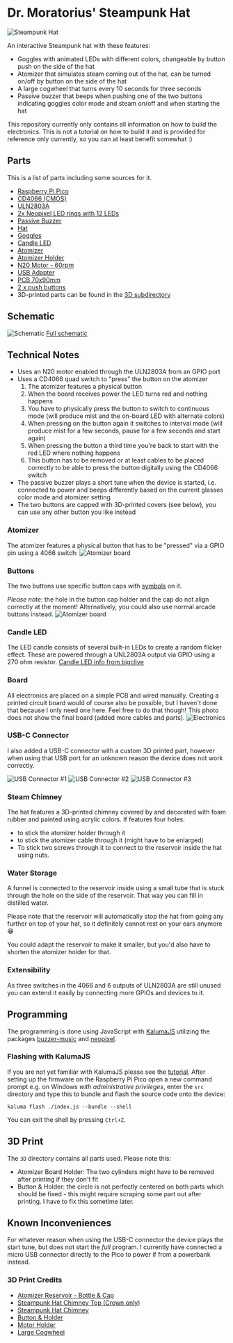 # Dr. Moratorius' Steampunk Hat

![Steampunk Hat](./photos/hat.jpg "Steampunk Hat")

An interactive Steampunk hat with these features:
- Goggles with animated LEDs with different colors, changeable by button push on the side of the hat
- Atomizer that simulates steam coming out of the hat, can be turned on/off by button on the side of the hat
- A large cogwheel that turns every 10 seconds for three seconds
- Passive buzzer that beeps when pushing one of the two buttons indicating goggles color mode and steam on/off and when starting the hat 

This repository currently only contains all information on how to build the electronics.
This is not a tutorial on how to build it and is provided for reference only currently,
so you can at least benefit somewhat :)

## Parts
This is a list of parts including some sources for it.
* [Raspberry Pi Pico](https://www.raspberrypi.com/products/raspberry-pi-pico/)
* [CD4066 (CMOS)](https://www.ti.com/lit/ds/symlink/cd4066b.pdf)
* [ULN2803A](https://www.st.com/resource/en/datasheet/uln2804a.pdf)
* [2x Neopixel LED rings with 12 LEDs](https://www.amazon.de/gp/product/B07TZK9DNT/)
* [Passive Buzzer](https://www.amazon.de/EasyWordMall-10PCS-Passive-Buzzer-Widerstand/dp/B0179I6LIK/)
* [Hat](https://www.amazon.de/gp/product/B06XSGQHVM/)
* [Goggles](https://de.aliexpress.com/item/1005006185599783.html)
* [Candle LED](https://de.aliexpress.com/item/1005005445352883.html)
* [Atomizer](https://de.aliexpress.com/item/1005006471010039.html)
* [Atomizer Holder](https://de.aliexpress.com/item/1005005056005707.html)
* [N20 Motor - 60rpm](https://de.aliexpress.com/item/1005006213284700.html)
* [USB Adapter](https://de.aliexpress.com/item/1005005632352287.html)
* [PCB 70x90mm](https://de.aliexpress.com/item/1005006365975004.html)
* [2 x push buttons](https://www.gameroomguys.com/Red-Mini-Round-Momentary-Pushbutton-with-Nut-Washer)
* 3D-printed parts can be found in the [3D subdirectory](./3d)

## Schematic
![Schematic](./photos/schematic.png "Schematic")
[Full schematic](./Dr.%20Moratorius'%20Steampunk%20Hat%201.0%20-%20Schematic.pdf)

## Technical Notes
* Uses an N20 motor enabled through the ULN2803A from an GPIO port
* Uses a CD4066 quad switch to "press" the button on the atomizer
  1. The atomizer features a physical button
  2. When the board receives power the LED turns red and nothing happens
  3. You have to physically press the button to switch to continuous mode (will produce mist and the on-board LED with alternate colors)
  3. When pressing on the button again it switches to interval mode (will produce mist for a few seconds, pause for a few seconds and start again)
  4. When pressing the button a third time you're back to start with the red LED where nothing happens
  5. This button has to be removed or at least cables to be placed correctly to be able to press the button digitally using the CD4066 switch
* The passive buzzer plays a short tune when the device is started, i.e. connected to power and beeps differently based on the current glasses color mode and atomizer setting
* The two buttons are capped with 3D-printed covers (see below), you can use any other button you like instead

### Atomizer
The atomizer features a physical button that has to be "pressed" via a GPIO pin using a 4066 switch:
![Atomizer board](./photos/atomizer-board-button.jpg "Atomizer board")

### Buttons
The two buttons use specific button caps with [symbols](https://uxwing.com/) on it.

_Please note_: the hole in the button cap holder and the cap do not align correctly at the moment!
Alternatively, you could also use normal arcade buttons instead.
![Atomizer board](./photos/button.jpg "Atomizer board")

### Candle LED
The LED candle consists of several built-in LEDs to create a random flicker effect. These are powered
through a UNL2803A output via GPIO using a 270 ohm resistor.
[Candle LED info from bigclive](https://www.youtube.com/watch?v=4atbrGHLn1E)

### Board
All electronics are placed on a simple PCB and wired manually. Creating a printed circuit board
would of course also be possible, but I haven't done that because I only need one here. Feel free to do
that though! This photo does not show the final board (added more cables and parts).
![Electronics](./photos/electronics.jpg "Electronics")

### USB-C Connector
I also added a USB-C connector with a custom 3D printed part, however when using that USB port
for an unknown reason the device does not work correctly.

![USB Connector #1](./photos/usb-conn-1.jpg "USB connector #1")
![USB Connector #2](./photos/usb-conn-2.jpg "USB connector #2")
![USB Connector #3](./photos/usb-conn-3.jpg "USB connector #3")

### Steam Chimney
The hat features a 3D-printed chimney covered by and decorated with foam rubber and painted using acrylic colors.
If features four holes:
* to stick the atomizer holder through it
* to stick the atomizer cable through it (might have to be enlarged)
* To stick two screws through it to connect to the reservoir inside the hat using nuts. 

### Water Storage
A funnel is connected to the reservoir inside using a small tube that is stuck through the hole
on the side of the reservoir. That way you can fill in distilled water.

Please note that the reservoir will automatically stop the hat from going any further on top of your
hat, so it definitely cannot rest on your ears anymore 😁

You could adapt the reservoir to make it smaller, but you'd also have to shorten the atomizer holder for that.

### Extensibility
As three switches in the 4066 and 6 outputs of ULN2803A are still unused you can extend it easily by connecting
more GPIOs and devices to it.

## Programming
The programming is done using JavaScript with [KalumaJS](https://kalumajs.org/) 
utilizing the packages [buzzer-music](https://github.com/niklauslee/buzzer-music) and 
[neopixel](https://github.com/niklauslee/neopixel).

### Flashing with KalumaJS
If you are not yet familiar with KalumaJS please see the [tutorial](https://kalumajs.org/docs/getting-started).
After setting up the firmware on the Raspberry Pi Pico open a new command prompt e.g. on Windows *with
administrative privileges*, enter the `src` directory and type this to bundle and flash the source code
onto the device:

`kaluma flash ./index.js --bundle --shell`

You can exit the shell by pressing `Ctrl+Z`.

## 3D Print
The `3D` directory contains all parts used. Please note this:
* Atomizer Board Holder: The two cylinders might have to be removed after printing if they don't fit
* Button & Holder: the circle is not perfectly centered on both parts which should be fixed - this might require scraping some part out after printing. I have to fix this sometime later.

## Known Inconveniences
For whatever reason when using the USB-C connector the device plays the start tune, but does not start the *full* program.
I currently have connected a micro USB connector directly to the Pico to power if from a powerbank instead.

### 3D Print Credits
* [Atomizer Reservoir - Bottle & Cap](https://www.thingiverse.com/thing:612709)
* [Steampunk Hat Chimney Top (Crown only)](https://www.thingiverse.com/thing:4573890)
* [Steampunk Hat Chimney](https://www.thingiverse.com/thing:3464045)
* [Button & Holder](https://www.thingiverse.com/thing:5078577)
* [Motor Holder](https://www.thingiverse.com/thing:2660688)
* [Large Cogwheel](https://www.thingiverse.com/thing:2730714)
